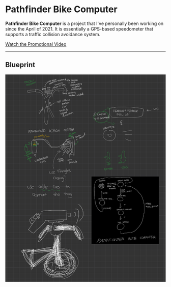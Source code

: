 # Pathfinder Bike Computer
**Pathfinder Bike Computer** is a project that I've personally been working on since the April of 2021. It is essentially a GPS-based speedometer that supports a traffic collision avoidance system.

[Watch the Promotional Video](https://www.youtube.com/watch?v=ihfITYc73SA)

---

## Blueprint

![Diagram](/E743A8E7-D220-4DC3-B5E8-8931D5FC5DD2.jpeg)
